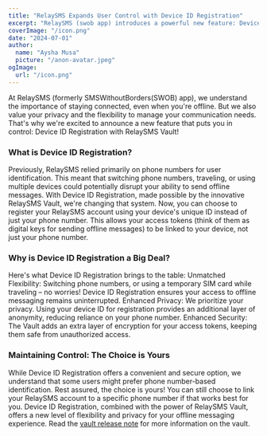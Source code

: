 ```yaml
---
title: "RelaySMS Expands User Control with Device ID Registration"
excerpt: "RelaySMS (swob app) introduces a powerful new feature: Device ID Registration with RelaySMS Vault! This innovative approach gives you more control over your offline messaging experience."
coverImage: "/icon.png"
date: "2024-07-01"
author:
  name: "Aysha Musa"
  picture: "/anon-avatar.jpeg"
ogImage:
  url: "/icon.png"
---
```


At RelaySMS (formerly SMSWithoutBorders(SWOB) app), we understand the importance of staying connected, even when you're offline. But we also value your privacy and the flexibility to manage your communication needs. That's why we're excited to announce a new feature that puts you in control: Device ID Registration with RelaySMS Vault!

### What is Device ID Registration?

Previously, RelaySMS relied primarily on phone numbers for user identification. This meant that switching phone numbers, traveling, or using multiple devices could potentially disrupt your ability to send offline messages.
With Device ID Registration, made possible by the innovative RelaySMS Vault, we're changing that system. Now, you can choose to register your RelaySMS account using your device's unique ID instead of just your phone number. This allows your access tokens (think of them as digital keys for sending offline messages) to be linked to your device, not just your phone number.

### Why is Device ID Registration a Big Deal?

Here's what Device ID Registration brings to the table:
Unmatched Flexibility: Switching phone numbers, or using a temporary SIM card while traveling – no worries! Device ID Registration ensures your access to offline messaging remains uninterrupted.
Enhanced Privacy: We prioritize your privacy. Using your device ID for registration provides an additional layer of anonymity, reducing reliance on your phone number.
Enhanced Security: The Vault adds an extra layer of encryption for your access tokens, keeping them safe from unauthorized access.

### Maintaining Control: The Choice is Yours

While Device ID Registration offers a convenient and secure option, we understand that some users might prefer phone number-based identification. Rest assured, the choice is yours! You can still choose to link your RelaySMS account to a specific phone number if that works best for you.
Device ID Registration, combined with the power of RelaySMS Vault, offers a new level of flexibility and privacy for your offline messaging experience. Read the [vault release note](link) for more information on the vault.
